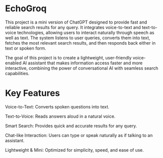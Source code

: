 # EchoGroq
This project is a mini version of ChatGPT designed to provide fast and reliable search results for any query. 
It integrates voice-to-text and text-to-voice technologies, allowing users to interact naturally through speech as well as text. 
The system listens to user queries, converts them into text, fetches the most relevant search results, and then responds back either in text or spoken form.

The goal of this project is to create a lightweight, user-friendly voice-enabled AI assistant that makes information access faster and more interactive, combining the power of conversational AI with seamless search capabilities.

# Key Features
Voice-to-Text: Converts spoken questions into text.

Text-to-Voice: Reads answers aloud in a natural voice.

Smart Search: Provides quick and accurate results for any query.

Chat-like Interaction: Users can type or speak naturally as if talking to an assistant.

Lightweight & Mini: Optimized for simplicity, speed, and ease of use.
